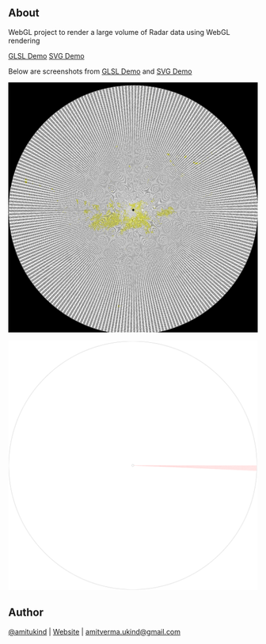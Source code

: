 ## About
WebGL project to render a large volume of Radar data using WebGL rendering

[GLSL Demo](http://amitukind.com/projects/webgl-radar-rendering/pureglsl/) [SVG Demo](http://amitukind.com/projects/webgl-radar-rendering/)

 Below are screenshots from  [GLSL Demo](http://amitukind.com/projects/webgl-radar-rendering/pureglsl/) and [SVG Demo](http://amitukind.com/projects/webgl-radar-rendering/)
 
 ![](./images/pureglsl.png)
 
 ![](./images/two.png)



## Author
[@amitukind](https://github.com/amitukind/) | [Website](http://amitukind.com/) | [amitverma.ukind@gmail.com](mailto:amitverma.ukind@gmail.com)
